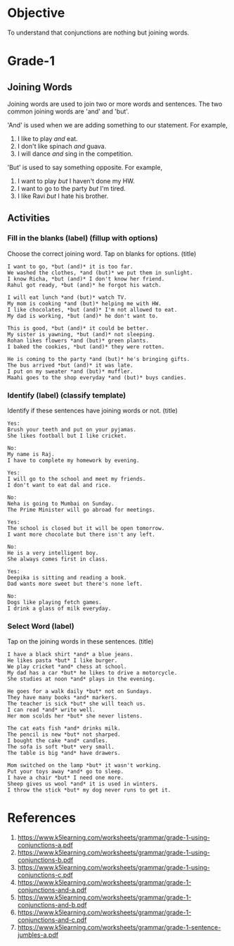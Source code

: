 # Objective

To understand that conjunctions are nothing but joining words.

# Grade-1

## Joining Words

Joining words are used to join two or more words and sentences. The two common joining words are 'and' and 'but'.

'And' is used when we are adding something to our statement. For example,
1. I like to play *and* eat.
2. I don't like spinach *and* guava.
3. I will dance *and* sing in the competition.

'But' is used to say something opposite. For example,
1. I want to play *but* I haven't done my HW.
2. I want to go to the party *but* I'm tired.
3. I like Ravi *but* I hate his brother.

## Activities

### Fill in the blanks (label) (fillup with options)

Choose the correct joining word. Tap on blanks for options. (title)
```
I want to go, *but (and)* it is too far.
We washed the clothes, *and (but)* we put them in sunlight.
I know Richa, *but (and)* I don't know her friend.
Rahul got ready, *but (and)* he forgot his watch.
```

```
I will eat lunch *and (but)* watch TV.
My mom is cooking *and (but)* helping me with HW.
I like chocolates, *but (and)* I'm not allowed to eat.
My dad is working, *but (and)* he don't want to.
```

```
This is good, *but (and)* it could be better.
My sister is yawning, *but (and)* not sleeping.
Rohan likes flowers *and (but)* green plants.
I baked the cookies, *but (and)* they were rotten.
```

```
He is coming to the party *and (but)* he's bringing gifts.
The bus arrived *but (and)* it was late.
I put on my sweater *and (but)* muffler.
Maahi goes to the shop everyday *and (but)* buys candies.
```

### Identify (label) (classify template)

Identify if these sentences have joining words or not. (title)
```
Yes:
Brush your teeth and put on your pyjamas.
She likes football but I like cricket.

No:
My name is Raj.
I have to complete my homework by evening.
```

```
Yes:
I will go to the school and meet my friends.
I don't want to eat dal and rice.

No:
Neha is going to Mumbai on Sunday.
The Prime Minister will go abroad for meetings.
```

```
Yes:
The school is closed but it will be open tomorrow.
I want more chocolate but there isn't any left.

No:
He is a very intelligent boy.
She always comes first in class.
```

```
Yes:
Deepika is sitting and reading a book.
Dad wants more sweet but there's none left.

No:
Dogs like playing fetch games.
I drink a glass of milk everyday.
```

### Select Word (label)

Tap on the joining words in these sentences. (title)
```
I have a black shirt *and* a blue jeans.
He likes pasta *but* I like burger.
We play cricket *and* chess at school.
My dad has a car *but* he likes to drive a motorcycle.
She studies at noon *and* plays in the evening.
```

```
He goes for a walk daily *but* not on Sundays.
They have many books *and* markers.
The teacher is sick *but* she will teach us.
I can read *and* write well.
Her mom scolds her *but* she never listens.
```

```
The cat eats fish *and* drinks milk.
The pencil is new *but* not sharped.
I bought the cake *and* candles.
The sofa is soft *but* very small.
The table is big *and* have drawers.
```

```
Mom switched on the lamp *but* it wasn't working.
Put your toys away *and* go to sleep.
I have a chair *but* I need one more.
Sheep gives us wool *and* it is used in winters.
I throw the stick *but* my dog never runs to get it.
```

# References

1. https://www.k5learning.com/worksheets/grammar/grade-1-using-conjunctions-a.pdf
2. https://www.k5learning.com/worksheets/grammar/grade-1-using-conjunctions-b.pdf
3. https://www.k5learning.com/worksheets/grammar/grade-1-using-conjunctions-c.pdf
4. https://www.k5learning.com/worksheets/grammar/grade-1-conjunctions-and-a.pdf
5. https://www.k5learning.com/worksheets/grammar/grade-1-conjunctions-and-b.pdf
6. https://www.k5learning.com/worksheets/grammar/grade-1-conjunctions-and-c.pdf
7. https://www.k5learning.com/worksheets/grammar/grade-1-sentence-jumbles-a.pdf
